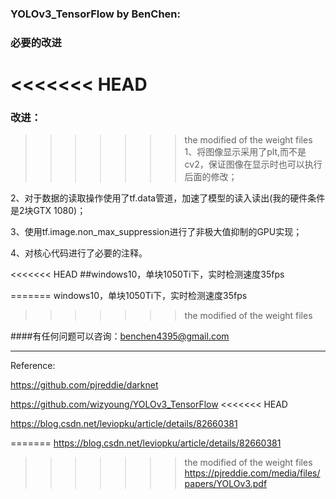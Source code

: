 ###  YOLOv3_TensorFlow by BenChen:

### 必要的改进

<<<<<<< HEAD
=======
### 改进：

>>>>>>> the modified of the weight files
1、将图像显示采用了plt,而不是cv2，保证图像在显示时也可以执行后面的修改；

2、对于数据的读取操作使用了tf.data管道，加速了模型的读入读出(我的硬件条件是2块GTX 1080)；

3、使用tf.image.non_max_suppression进行了非极大值抑制的GPU实现；

4、对核心代码进行了必要的注释。

<<<<<<< HEAD
##windows10，单块1050Ti下，实时检测速度35fps
 

=======
windows10，单块1050Ti下，实时检测速度35fps
>>>>>>> the modified of the weight files

####有任何问题可以咨询：benchen4395@gmail.com

-------
Reference:

https://github.com/pjreddie/darknet

https://github.com/wizyoung/YOLOv3_TensorFlow
<<<<<<< HEAD

https://blog.csdn.net/leviopku/article/details/82660381

=======
https://blog.csdn.net/leviopku/article/details/82660381
>>>>>>> the modified of the weight files
https://pjreddie.com/media/files/papers/YOLOv3.pdf




 
